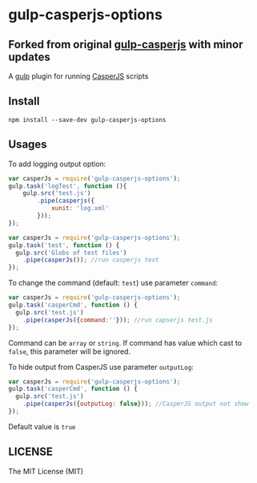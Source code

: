 # gulp-casperjs-options
## Forked from original [gulp-casperjs](https://github.com/NullRefExcep/gulp-casperjs) with minor updates

A [gulp](https://github.com/gulpjs/gulp) plugin for running [CasperJS](https://github.com/n1k0/casperjs) scripts

## Install

```
npm install --save-dev gulp-casperjs-options
```

## Usages

To add logging output option:
```js
var casperJs = require('gulp-casperjs-options');
gulp.task('logTest', function (){
    gulp.src('test.js')
        .pipe(casperjs({
            xunit: 'log.xml'
        }));
});
```

```js
var casperJs = require('gulp-casperjs-options');
gulp.task('test', function () {
  gulp.src('Globs of test files')
    .pipe(casperJs()); //run casperjs test
});
```
To change the command (default: `test`) use parameter `command`:
```js
var casperJs = require('gulp-casperjs-options');
gulp.task('casperCmd', function () {
  gulp.src('test.js')
    .pipe(casperJs({command:''})); //run capserjs test.js
});
```
Command can be `array` or `string`.
If command has value which cast to `false`, this parameter will be ignored.

To hide output from CasperJS use parameter `outputLog`:
```js
var casperJs = require('gulp-casperjs-options');
gulp.task('casperCmd', function () {
  gulp.src('test.js')
    .pipe(casperJs({outputLog: false})); //CasperJS output not show
});
```
Default value is `true`
## LICENSE

The MIT License (MIT)
